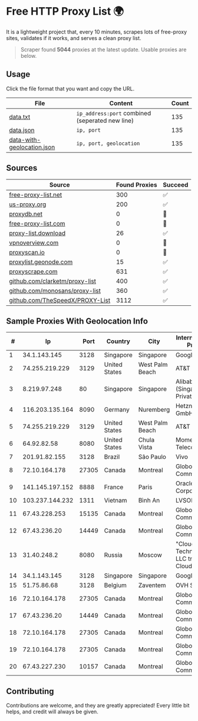 
# Free HTTP Proxy List 🌍

It is a lightweight project that, every 10 minutes, scrapes lots of free-proxy sites, validates if it works, and serves a clean proxy list.


> Scraper found **5044** proxies at the latest update. Usable proxies are below.

## Usage

Click the file format that you want and copy the URL.


|File|Content|Count|
|----|-------|-----|
|[data.txt](https://raw.githubusercontent.com/themiralay/Proxy-List-World/master/data.txt)|`ip_address:port` combined (seperated new line)|135|
|[data.json](https://raw.githubusercontent.com/themiralay/Proxy-List-World/master/data.json)|`ip, port`|135|
|[data-with-geolocation.json](https://raw.githubusercontent.com/themiralay/Proxy-List-World/master/data-with-geolocation.json)|`ip, port, geolocation`|135|

## Sources

|Source|Found Proxies|Succeed|
|------|-------------|-------|
|[free-proxy-list.net](https://free-proxy-list.net)|300|✅|
|[us-proxy.org](https://www.us-proxy.org)|200|✅|
|[proxydb.net](http://proxydb.net)|0|🚫|
|[free-proxy-list.com](https://free-proxy-list.com/?page=&port=&type%5B%5D=http&type%5B%5D=https&up_time=0&search=Search)|0|🚫|
|[proxy-list.download](https://www.proxy-list.download/HTTP)|26|✅|
|[vpnoverview.com](https://vpnoverview.com/privacy/anonymous-browsing/free-proxy-servers)|0|🚫|
|[proxyscan.io](https://www.proxyscan.io)|0|🚫|
|[proxylist.geonode.com](https://proxylist.geonode.com/api/proxy-list?limit=300&page=1&sort_by=lastChecked&sort_type=desc&protocols=http,https)|15|✅|
|[proxyscrape.com](https://api.proxyscrape.com/v2/?request=displayproxies&protocol=http&timeout=10000&country=all&ssl=all&anonymity=all)|631|✅|
|[github.com/clarketm/proxy-list](https://raw.githubusercontent.com/clarketm/proxy-list/master/proxy-list-raw.txt)|400|✅|
|[github.com/monosans/proxy-list](https://raw.githubusercontent.com/monosans/proxy-list/main/proxies/http.txt)|360|✅|
|[github.com/TheSpeedX/PROXY-List](https://raw.githubusercontent.com/TheSpeedX/PROXY-List/master/http.txt)|3112|✅|


## Sample Proxies With Geolocation Info

|#|Ip|Port|Country|City|Internet Service Provider|
|-|--|----|-------|----|-------------------------|
|1|34.1.143.145|3128|Singapore|Singapore|Google LLC|
|2|74.255.219.229|3129|United States|West Palm Beach|AT&T Corp.|
|3|8.219.97.248|80|Singapore|Singapore|Alibaba Cloud (Singapore) Private Limited|
|4|116.203.135.164|8090|Germany|Nuremberg|Hetzner Online GmbH|
|5|74.255.219.229|3129|United States|West Palm Beach|AT&T Corp.|
|6|64.92.82.58|8080|United States|Chula Vista|Momentum Telecom, Inc.|
|7|201.91.82.155|3128|Brazil|São Paulo|Vivo|
|8|72.10.164.178|27305|Canada|Montreal|GloboTech Communications|
|9|141.145.197.152|8888|France|Paris|Oracle Corporation|
|10|103.237.144.232|1311|Vietnam|Bình An|LVSOFT|
|11|67.43.228.253|15135|Canada|Montreal|GloboTech Communications|
|12|67.43.236.20|14449|Canada|Montreal|GloboTech Communications|
|13|31.40.248.2|8080|Russia|Moscow|"Cloud Technologies" LLC trading as Cloud.ru|
|14|34.1.143.145|3128|Singapore|Singapore|Google LLC|
|15|51.75.86.68|3128|Belgium|Zaventem|OVH SAS|
|16|72.10.164.178|27305|Canada|Montreal|GloboTech Communications|
|17|67.43.236.20|14449|Canada|Montreal|GloboTech Communications|
|18|72.10.164.178|27305|Canada|Montreal|GloboTech Communications|
|19|72.10.164.178|27305|Canada|Montreal|GloboTech Communications|
|20|67.43.227.230|10157|Canada|Montreal|GloboTech Communications|



## Contributing

Contributions are welcome, and they are greatly appreciated! Every
little bit helps, and credit will always be given.

